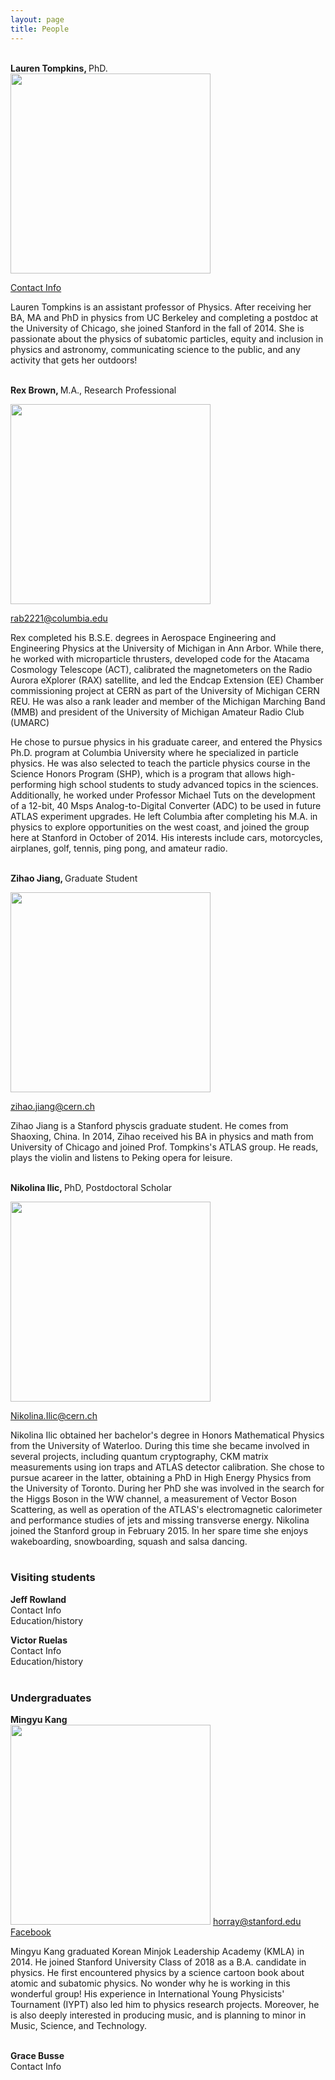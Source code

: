 ```yaml
---
layout: page
title: People
---
```

<br>
<b> Lauren Tompkins, </b>PhD. <br>

<img src="http://i.imgur.com/L23ZObt.jpg" width="320" height="320"/>

[Contact Info](https://physics.stanford.edu/people/faculty/lauren-tompkins)

Lauren Tompkins is an assistant professor of Physics.  After receiving her BA, MA and PhD in physics from UC Berkeley and completing a postdoc at the University of Chicago, she joined Stanford in the fall of 2014.  She is passionate about the physics of subatomic particles, equity and inclusion in physics and astronomy, communicating science to the public, and any activity that gets her outdoors! <br> <br>


<b> Rex Brown, </b>M.A., Research Professional <br>

<img src="http://i.imgur.com/LVug73y.jpg?1" width="320" height="320"/>

rab2221@columbia.edu <br>

Rex completed his B.S.E. degrees in Aerospace Engineering and Engineering Physics at the University of Michigan in Ann Arbor.  While there, he worked with microparticle thrusters, developed code for the Atacama Cosmology Telescope (ACT), calibrated the magnetometers on the Radio Aurora eXplorer (RAX) satellite, and led the Endcap Extension (EE) Chamber commissioning project at CERN as part of the University of Michigan CERN REU. He was also a rank leader and member of the Michigan Marching Band (MMB) and president of the University of Michigan Amateur Radio Club (UMARC)

He chose to pursue physics in his graduate career, and entered the Physics Ph.D. program at Columbia University where he specialized in particle physics. He was also selected to teach the particle physics course in the Science Honors Program (SHP), which is a program that allows high-performing high school students to study advanced topics in the sciences. Additionally, he worked under Professor Michael Tuts on the development of a 12-bit, 40 Msps Analog-to-Digital Converter (ADC) to be used in future ATLAS experiment upgrades. He left Columbia after completing his M.A. in physics to explore opportunities on the west coast, and joined the group here at Stanford in October of 2014.  His interests include cars, motorcycles, airplanes, golf, tennis, ping pong, and amateur radio. <br> <br>


<b> Zihao Jiang, </b>Graduate Student <br> 

<img src="http://i.imgur.com/Y5URTVK.jpg" width="320" height="320"/>

zihao.jiang@cern.ch <br> 

Zihao Jiang is a Stanford physcis graduate student. He comes from Shaoxing, China. In 2014, Zihao received his BA in physics and math from University of Chicago and joined Prof. Tompkins's ATLAS group. He reads, plays the violin and listens to Peking opera for leisure. <br> <br>

<b> Nikolina Ilic, </b> PhD, Postdoctoral Scholar <br>

<img src="http://i.imgur.com/LbiIjgy.jpg?1" width="320" height="320"/>

Nikolina.Ilic@cern.ch <br> 

Nikolina Ilic obtained her bachelor's degree in Honors Mathematical Physics from the University of Waterloo. During this time she became involved in several projects, including quantum cryptography, CKM matrix measurements using ion traps and ATLAS detector calibration. She chose to pursue acareer in the latter, obtaining a PhD in High Energy Physics from the University of Toronto. During her PhD she was involved in the search for the Higgs Boson in the WW channel, a measurement of Vector Boson Scattering, as well as operation of the ATLAS's electromagnetic calorimeter and performance studies of jets and missing transverse energy. Nikolina joined the Stanford group in February 2015. In her spare time she enjoys wakeboarding, snowboarding, squash and salsa dancing. <br> <br>

### Visiting students

<b> Jeff Rowland </b> <br> Contact Info <br> Education/history

<b> Victor Ruelas </b> <br> Contact Info <br> Education/history
<br> <br>

### Undergraduates

<b> Mingyu Kang </b> <br> 
<img src="http://i.imgur.com/s6lgSdq.jpg" width="320" height="320"/>
horray@stanford.edu <br>
[Facebook](https://www.facebook.com/minq.kang.7)

Mingyu Kang graduated Korean Minjok Leadership Academy (KMLA) in 2014. He joined Stanford University Class of 2018 as a B.A. candidate in physics. He first encountered physics by a science cartoon book about atomic and subatomic physics. No wonder why he is working in this wonderful group! His experience in International Young Physicists' Tournament (IYPT) also led him to physics research projects. Moreover, he is also deeply interested in producing music, and is planning to minor in Music, Science, and Technology. <br> <br>

<b> Grace Busse </b> <br> Contact Info

